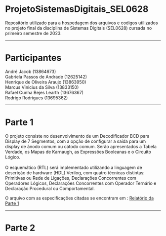 # ProjetoSistemasDigitais_SEL0628
Repositório utilizado para a hospedagem dos arquivos e codigos utilizados no projeto final da disciplina de Sistemas Digitais (SEL0628) cursada no primeiro semestre de 2023.

---

# Participantes

André Jacob (13864673) <br>
Gabriela Passos de Andrade (12625142) <br>
Henrique de Oliveira Araujo (13863950) <br>
Marcus Vinicius da Silva (13833150) <br>
Rafael Cunha Bejes Learth (13676367) <br>
Rodrigo Rodrigues (13695362) <br>

---

# Parte 1
O projeto consiste no desenvolvimento de um Decodificador BCD para Display de 7 Segmentos, com a opção de configurar a saída para um display de ânodo comum ou cátodo comum. Serão apresentados a Tabela Verdade, os Mapas de Karnaugh, as Expressões Booleanas e o Circuito Lógico. <br> <br>
O esquemático (RTL) será implementado utilizando a linguagem de descrição de hardware (HDL) Verilog, com quatro técnicas distintas: Primitivas ou Rede de Ligações, Declarações Concorrentes com Operadores Lógicos, Declarações Concorrentes com Operador Ternário e Declaração Procedural ou Comportamental. <br>

O arquivo com as especificações citadas se encontram em :
<a href=“https://github.com/RodrigoRCZ/ProjetoSistemasDigitais_SEL0628/tree/main/Parte%201”>Relatório da Parte 1</a>

---

# Parte 2
